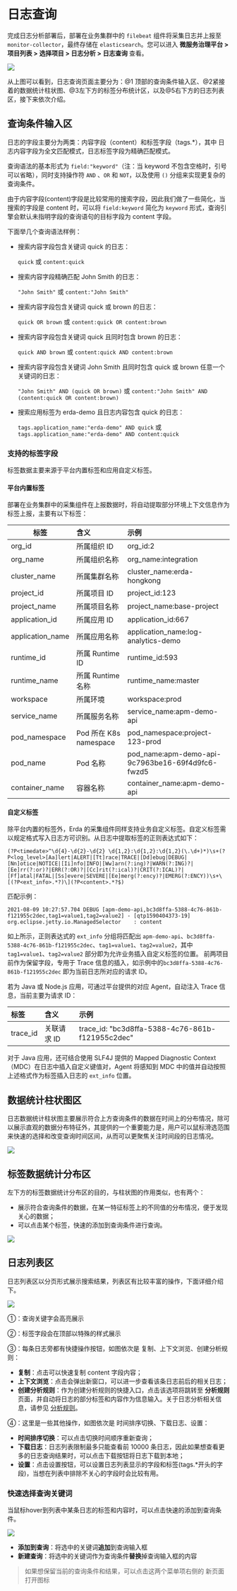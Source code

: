 # 日志查询

完成日志分析部署后，部署在业务集群中的 `filebeat` 组件将采集日志并上报至 `monitor-collector`，最终存储在 `elasticsearch`。您可以进入 **微服务治理平台 > 项目列表 > 选择项目 > 日志分析 > 日志查询** 查看。

![](http://terminus-paas.oss-cn-hangzhou.aliyuncs.com/paas-doc/2021/10/26/3aa3f3c1-844b-4253-ace2-dd758aed196b.png)

从上图可以看到，日志查询页面主要分为：@1 顶部的查询条件输入区、@2紧接着的数据统计柱状图、@3左下方的标签分布统计区，以及@5右下方的日志列表区，接下来依次介绍。

## 查询条件输入区

日志的字段主要分为两类：内容字段（content）和标签字段（tags.*），其中 日志内容字段为全文匹配模式，日志标签字段为精确匹配模式。

查询语法的基本形式为 `field:"keyword"`（注：当 keyword 不包含空格时，引号可以省略），同时支持操作符 `AND` 、`OR` 和 `NOT`，以及使用 `()` 分组来实现更复杂的查询条件。

由于内容字段(content)字段是比较常用的搜索字段，因此我们做了一些简化，当搜索的字段是 content 时，可以将 `field:keyword` 简化为 `keyword` 形式，查询引擎会默认未指明字段的查询语句的目标字段为 content 字段。

下面举几个查询语法样例：

- 搜索内容字段包含关键词 quick 的日志：
  
  `quick` 或 `content:quick`


- 搜索内容字段精确匹配 John Smith 的日志：
  
  `"John Smith"` 或 `content:"John Smith"`


- 搜索内容字段包含关键词 quick 或 brown 的日志：
  
  `quick OR brown` 或 `content:quick OR content:brown`


- 搜索内容字段包含关键词 quick 且同时包含 brown 的日志：
  
  `quick AND brown` 或 `content:quick AND content:brown`


- 搜索内容字段包含关键词 John Smith 且同时包含 quick 或 brown 任意一个关键词的日志：

  `"John Smith" AND (quick OR brown)` 或 `content:"John Smith" AND (content:quick OR content:brown)`


- 搜索应用标签为 erda-demo 且日志内容包含 quick 的日志：

  `tags.application_name:"erda-demo" AND quick` 或 `tags.application_name:"erda-demo" AND content:quick`


### 支持的标签字段

标签数据主要来源于平台内置标签和应用自定义标签。

#### 平台内置标签
部署在业务集群中的采集组件在上报数据时，将自动提取部分环境上下文信息作为标签上报，主要有以下标签：

| 标签 | 含义 | 示例 |
| ---- | :--- | :--- |
| org_id | 所属组织 ID | org_id:2 |
| org_name | 所属组织名称 | org_name:integration |
| cluster_name | 所属集群名称 | cluster_name:erda-hongkong |
| project_id | 所属项目 ID | project_id:123 |
| project_name | 所属项目名称 | project_name:base-project |
| application_id | 所属应用 ID | application_id:667 |
| application_name | 所属应用名称 | application_name:log-analytics-demo |
| runtime_id | 所属 Runtime ID | runtime_id:593 |
| runtime_name | 所属 Runtime 名称 | runtime_name:master |
| workspace | 所属环境 | workspace:prod |
| service_name | 所属服务名称 | service_name:apm-demo-api |
| pod_namespace | Pod 所在 K8s namespace | pod_namespace:project-123-prod |
| pod_name | Pod 名称 | pod_name:apm-demo-api-9c7963be16-69f4d9fc6-fwzd5 |
| container_name | 容器名称 | container_name:apm-demo-api |

#### 自定义标签

除平台内置的标签外，Erda 的采集组件同样支持业务自定义标签。自定义标签需以规定格式写入日志方可识别。从日志中提取标签的正则表达式如下：
```regexp
(?P<timedate>^\d{4}-\d{2}-\d{2} \d{1,2}:\d{1,2}:\d{1,2}(\.\d+)*)\s+(?P<log_level>[Aa]lert|ALERT|[Tt]race|TRACE|[Dd]ebug|DEBUG|[Nn]otice|NOTICE|[Ii]nfo|INFO|[Ww]arn(?:ing)?|WARN(?:ING)?|[Ee]rr(?:or)?|ERR(?:OR)?|[Cc]rit(?:ical)?|CRIT(?:ICAL)?|[Ff]atal|FATAL|[Ss]evere|SEVERE|[Ee]merg(?:ency)?|EMERG(?:ENCY))\s+\[(?P<ext_info>.*?)\](?P<content>.*?$)
```
匹配示例：
```text
2021-08-09 10:27:57.704 DEBUG [apm-demo-api,bc3d8ffa-5388-4c76-861b-f121955c2dec,tag1=value1,tag2=value2] - [qtp1590404373-19] org.eclipse.jetty.io.ManagedSelector    : content
```
如上所示，正则表达式的 `ext_info` 分组将匹配出 `apm-demo-api`、`bc3d8ffa-5388-4c76-861b-f121955c2dec`、`tag1=value1`、`tag2=value2`，其中 `tag1=value1`、`tag2=value2` 部分即为允许业务插入自定义标签的位置。 前两项目前作为保留字段，专用于 Trace 信息的插入，如示例中的`bc3d8ffa-5388-4c76-861b-f121955c2dec` 即为当前日志所对应的请求 ID。

若为 Java 或 Node.js 应用，可通过平台提供的对应 Agent，自动注入 Trace 信息，当前主要为请求 ID：

| 标签 | 含义 | 示例 |
| :--- | :--- | :--- |
| trace_id | 关联请求 ID | trace_id: "bc3d8ffa-5388-4c76-861b-f121955c2dec" |

对于 Java 应用，还可结合使用 SLF4J 提供的 Mapped Diagnostic Context（MDC）在日志中插入自定义键值对，Agent 将感知到 MDC 中的值并自动按照上述格式作为标签插入日志的 `ext_info` 位置。

## 数据统计柱状图区

日志数据统计柱状图主要展示符合上方查询条件的数据在时间上的分布情况，除可以展示直观的数据分布特征外，其提供的一个重要能力是，用户可以鼠标滑选范围来快速的选择和改变查询时间区间，从而可以更聚焦关注时间段的日志情况。

![](http://terminus-paas.oss-cn-hangzhou.aliyuncs.com/paas-doc/2021/10/26/8ad36e8f-607c-44bb-bdba-27db7993dc95.png)

## 标签数据统计分布区

左下方的标签数据统计分布区的目的，与柱状图的作用类似，也有两个：
- 展示符合查询条件的数据，在某一特征标签上的不同值的分布情况，便于发现关心的数据；
- 可以点击某个标签，快速的添加到查询条件进行查询。

![](http://terminus-paas.oss-cn-hangzhou.aliyuncs.com/paas-doc/2021/10/26/7026942d-1c9b-423c-9635-5d42be217a58.png)

## 日志列表区

日志列表区以分页形式展示搜索结果，列表区有比较丰富的操作，下面详细介绍下。

![](http://terminus-paas.oss-cn-hangzhou.aliyuncs.com/paas-doc/2021/10/26/351ae00e-7369-4110-bdff-d7ce18c5976d.png)

①：查询关键字会高亮展示

②：标签字段会在顶部以特殊的样式展示

③：每条日志旁都有快捷操作按钮，如图依次是 复制、上下文浏览、创建分析规则：
- **复制**：点击可以快速复制 content 字段内容；
- **上下文浏览**：点击会弹出新窗口，可以进一步查看该条日志前后的相关日志；
- **创建分析规则**：作为创建分析规则的快捷入口，点击该选项将跳转至 **分析规则** 页面，并自动将日志的部分标签和内容作为信息输入。关于日志分析相关信息，请参见 [分析规则](rules.md)。

④：这里是一些其他操作，如图依次是 时间排序切换、下载日志、设置：
- **时间排序切换**：可以点击切换时间顺序重新查询；
- **下载日志**：日志列表限制最多只能查看前 10000 条日志，因此如果想查看更多的日志查询结果时，可以点击下载按钮将日志下载到本地；
- **设置**：点击设置按钮，可以设置日志列表显示的字段和标签(tags.*开头的字段)，当想在列表中排除不关心的字段时会比较有用。

### 快速选择查询关键词

当鼠标hover到列表中某条日志的标签和内容时，可以点击快速的添加到查询条件。

![](http://terminus-paas.oss-cn-hangzhou.aliyuncs.com/paas-doc/2021/10/26/79f2b3df-fda9-40e9-8ddd-6a633e17119f.png)

- **添加到查询**：将选中的关键词**追加**到查询输入框
- **新建查询**：将选中的关键词作为查询条件**替换**掉查询输入框的内容

> 如果想保留当前的查询条件和结果，可以点击这两个菜单项右侧的 新页面打开图标